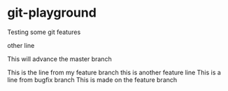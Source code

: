 # git-playground
Testing some git features

other line

This will advance the master branch

This is the line from my feature branch
this is another feature line
This is a line from bugfix branch
This is made on the feature branch
